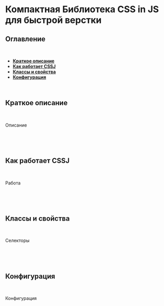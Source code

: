 
#  __Компактная Библиотека CSS in JS для быстрой верстки__ 

## __Оглавление__
&nbsp;

+ [__Краткое описание__](#краткое-описание)
+ [__Как работает CSSJ__](#как-работает-cssj)
+ [__Классы и свойства__](#классы-и-свойства)
+ [__Конфигурация__](#конфигурация)

&nbsp;


## __Краткое описание__  
&nbsp;

Описание

&nbsp;

&nbsp;

## __Как работает CSSJ__
&nbsp;

Работа

&nbsp;

&nbsp;

## __Классы и свойства__
&nbsp;

Селекторы

&nbsp;

&nbsp;

## __Конфигурация__
&nbsp;

Конфигурация



